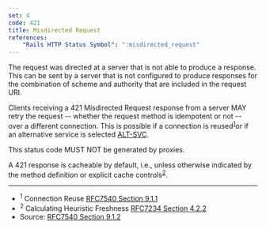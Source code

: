 ```yaml
---
set: 4
code: 421
title: Misdirected Request
references:
    "Rails HTTP Status Symbol": ":misdirected_request"
---
```


The request was directed at a server that is not able to produce a response.
This can be sent by a server that is not configured to produce responses for the
combination of scheme and authority that are included in the request URI.

Clients receiving a 421 Misdirected Request response from a server MAY retry
the request -- whether the request method is idempotent or not -- over a
different connection. This is possible if a connection is
reused<sup>[1](#ref-1)</sup>or if an alternative service is selected
[ALT-SVC][3].

This status code MUST NOT be generated by proxies.

A 421 response is cacheable by default, i.e., unless otherwise indicated by the
method definition or explicit cache controls<sup>[2](#ref-2)</sup>.

---

* <span id="ref-1"><sup>1</sup> Connection Reuse
[RFC7540 Section 9.1.1][2]</span>
* <span id="ref-2"><sup>2</sup> Calculating Heuristic Freshness
[RFC7234 Section 4.2.2][4]</span>
* Source: [RFC7540 Section 9.1.2][1]

[1]: <http://tools.ietf.org/html/rfc7540#section-9.1.2>
[2]: <http://tools.ietf.org/html/rfc7540#section-9.1.1>
[3]: <http://tools.ietf.org/html/rfc7540#ref-ALT-SVC>
[4]: <http://tools.ietf.org/html/rfc7234#section-4.2.2>
